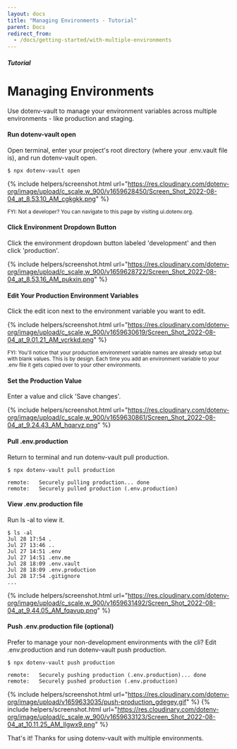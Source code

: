 ```yaml
---
layout: docs
title: "Managing Environments - Tutorial"
parent: Docs
redirect_from:
  - /docs/getting-started/with-multiple-environments
---
```


##### Tutorial

# Managing Environments

Use dotenv-vault to manage your environment variables across multiple environments - like production and staging.

#### Run dotenv-vault open

Open terminal, enter your project's root directory (where your .env.vault file is), and run dotenv-vault open.

```
$ npx dotenv-vault open
```

{% include helpers/screenshot.html url="https://res.cloudinary.com/dotenv-org/image/upload/c_scale,w_900/v1659628450/Screen_Shot_2022-08-04_at_8.53.10_AM_cgkgkk.png" %}

<small>FYI: Not a developer? You can navigate to this page by visiting ui.dotenv.org.</small>

#### Click Environment Dropdown Button

Click the environment dropdown button labeled 'development' and then click 'production'.

{% include helpers/screenshot.html url="https://res.cloudinary.com/dotenv-org/image/upload/c_scale,w_900/v1659628722/Screen_Shot_2022-08-04_at_8.53.16_AM_pukxin.png" %}

#### Edit Your Production Environment Variables

Click the edit icon next to the environment variable you want to edit.

{% include helpers/screenshot.html url="https://res.cloudinary.com/dotenv-org/image/upload/c_scale,w_900/v1659630619/Screen_Shot_2022-08-04_at_9.01.21_AM_vcrkkd.png" %}

<small>FYI: You'll notice that your production environment variable names are already setup but with blank values. This is by design. Each time you add an environment variable to your .env file it gets copied over to your other environments.</small>

#### Set the Production Value

Enter a value and click 'Save changes'.

{% include helpers/screenshot.html url="https://res.cloudinary.com/dotenv-org/image/upload/c_scale,w_900/v1659630861/Screen_Shot_2022-08-04_at_9.24.43_AM_hqarvz.png" %}

#### Pull .env.production

Return to terminal and run dotenv-vault pull production.

```
$ npx dotenv-vault pull production

remote:   Securely pulling production... done
remote:   Securely pulled production (.env.production)
```

#### View .env.production file

Run ls -al to view it.

```
$ ls -al
Jul 28 17:54 .
Jul 27 13:46 ..
Jul 27 14:51 .env
Jul 27 14:51 .env.me
Jul 28 18:09 .env.vault
Jul 28 18:09 .env.production
Jul 28 17:54 .gitignore
...
```
{% include helpers/screenshot.html url="https://res.cloudinary.com/dotenv-org/image/upload/c_scale,w_900/v1659631492/Screen_Shot_2022-08-04_at_9.44.05_AM_fqavup.png" %}

#### Push .env.production file (optional)

Prefer to manage your non-development environments with the cli? Edit .env.production and run dotenv-vault push production.

```
$ npx dotenv-vault push production

remote:   Securely pushing production (.env.production)... done
remote:   Securely pushed production (.env.production)
```
{% include helpers/screenshot.html url="https://res.cloudinary.com/dotenv-org/image/upload/v1659633035/push-production_gdegey.gif" %}
{% include helpers/screenshot.html url="https://res.cloudinary.com/dotenv-org/image/upload/c_scale,w_900/v1659633123/Screen_Shot_2022-08-04_at_10.11.25_AM_llgwx9.png" %}

That's it! Thanks for using dotenv-vault with multiple environments.
